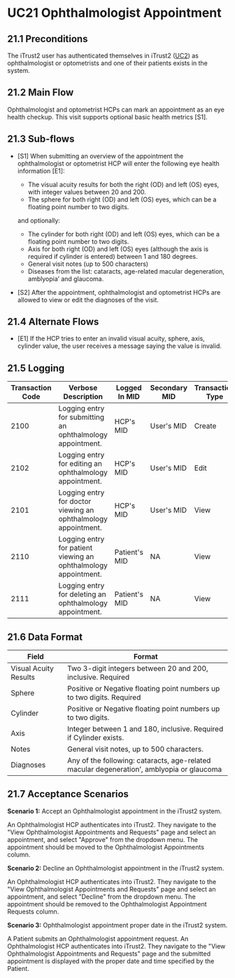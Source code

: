 # UC21 Ophthalmologist Appointment

## 21.1 Preconditions
The iTrust2 user has authenticated themselves in iTrust2 ([UC2](https://github.ncsu.edu/engr-csc326-staff/iTrust2-v1/wiki/uc2)) as ophthalmologist or optometrists and one of their patients exists in the system.

## 21.2 Main Flow

Ophthalmologist and optometrist HCPs can mark an appointment as an eye health checkup. This visit supports optional basic health metrics [S1].

## 21.3 Sub-flows

* [S1] When submitting an overview of the appointment the ophthalmologist or optometrist HCP will enter the following eye health information [E1]:
  * The visual acuity results for both the right (OD) and left (OS) eyes, with integer values between 20 and 200.
  * The sphere for both right (OD) and left (OS) eyes, which can be a floating point number to two digits.

  and optionally:
  * The cylinder for both right (OD) and left (OS) eyes, which can be a floating point number to two digits.
  * Axis for both right (OD) and left (OS) eyes (although the axis is required if cylinder is entered) between 1 and 180 degrees.
  * General visit notes (up to 500 characters)
  * Diseases from the list: cataracts, age-related macular degeneration, amblyopia’ and glaucoma.
* [S2] After the appointment, ophthalmologist and optometrist HCPs are allowed to view or edit the diagnoses of the visit. 

## 21.4 Alternate Flows

* [E1] If the HCP tries to enter an invalid visual acuity, sphere, axis, cylinder value, the user receives a message saying the value is invalid.

## 21.5 Logging

| Transaction Code | Verbose Description                          | Logged In MID | Secondary MID | Transaction Type | Patient Viewable |
| ---------------- | ------------------- | -------------- | ------------- | ---------------- | ---------------- |
| 2100             | Logging entry for submitting an ophthalmology appointment. | HCP's MID | User's MID | Create | No |
| 2102             | Logging entry for editing an ophthalmology appointment. | HCP's MID | User's MID | Edit | No |
| 2101             | Logging entry for doctor viewing an ophthalmology appointment. | HCP's MID | User's MID | View | No |
| 2110             | Logging entry for patient viewing an ophthalmology appointment. | Patient's MID | NA | View | No |
| 2111             | Logging entry for deleting an ophthalmology appointment. | Patient's MID | NA | View | No |


## 21.6 Data Format

| Field | Format |
| --------------------- | ----------------------------- |
| Visual Acuity Results | Two 3-digit integers between 20 and 200,  inclusive. Required |
| Sphere                | Positive or Negative floating point numbers up to two digits. Required |
| Cylinder              | Positive or Negative floating point numbers up to two digits. |
| Axis                  | Integer between 1 and 180, inclusive. Required if Cylinder exists. |
| Notes                 | General visit notes, up to 500 characters. |
| Diagnoses             | Any of the following: cataracts, age-related macular degeneration’, amblyopia or glaucoma |

## 21.7 Acceptance Scenarios
**Scenario 1:** Accept an Ophthalmologist appointment in the iTrust2 system.

An Ophthalmologist HCP authenticates into iTrust2. They navigate to the "View Ophthalmologist Appointments and Requests" page and select an appointment, and select "Approve" from the dropdown menu. The appointment should be moved to the Ophthalmologist Appointments column.

**Scenario 2:** Decline an Ophthalmologist appointment in the iTrust2 system.

An Ophthalmologist HCP authenticates into iTrust2. They navigate to the "View Ophthalmologist Appointments and Requests" page and select an appointment, and select "Decline" from the dropdown menu. The appointment should be removed to the Ophthalmologist Appointment Requests column.

**Scenario 3:** Ophthalmologist appointment proper date in the iTrust2 system.

A Patient submits an Ophthalmologist appointment request. An Ophthalmologist HCP authenticates into iTrust2. They navigate to the "View Ophthalmologist Appointments and Requests" page and the submitted appointment is displayed with the proper date and time specified by the Patient.
